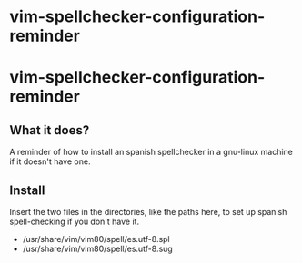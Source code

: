 <!---  -->
<!---       dP                dP       dP                                                          dP          -->
<!---       88                88       88                                                          88          -->
<!---       88d888b. .d8888b. 88d888b. 88d888b. .d8888b. .d8888b. .d8888b. .d8888b. .d8888b. .d888b88 .d8888b. -->
<!---       88'  `88 88'  `88 88'  `88 88'  `88 88ooood8 Y8ooooo. 88'  `"" 88'  `"" 88'  `88 88'  `88 88ooood8 -->
<!---       88    88 88.  .88 88.  .88 88.  .88 88.  ...       88 88.  ... 88.  ... 88.  .88 88.  .88 88.  ... -->
<!---       dP    dP `88888P' 88Y8888' 88Y8888' `88888P' `88888P' `88888P' `88888P' `88888P' `88888P8 `88888P' -->
<!---                                                                                                    -->
<!---                                                                                             -->
<!---                                   i8@@8Li.                t@8000                                   -->
<!---                                 .GitL:::GGGC;             G8ifGt80LtL11,.                          -->
<!---                                  C,Li;i8i;Ci:ti  i11i:;i::i00ii;;ifffi;;f@8                        -->
<!---                                  ,L;0L88iCf;L01f.   ,;  ifG0101f0t:;:;;;1GC                        -->
<!---                                    t@80CL0LfC,    ,1i :;ii CGti1;G8fi::fCiL:                       -->
<!---                                      L0C11tGf;      ,1;   L .;:.         Lii                       -->
<!---                                      ,i0fLGt;f1.    t:                    1.                       -->
<!---                                    ;0C8Li;t88L;:,,i  :t,          :1 .,  .t                        -->
<!---                                  18i;i;1fC8tL,      .             ,  1. :L                         -->
<!---                                1C:;G8Gf;f;             ::::      ;LG0t. iLG0CCi                    -->
<!---            ..t0fC0tGt,       iC:ifCGCt:             ;,    ;L  i G1G0C11CLCL1C88CGti                -->
<!---          ,Li;G01f01C::GC.   C8G1;:;:;              t           ii8@@@@@C  ;G81iGfitCtt1tf:         -->
<!---        .CiGtL,      :0:;8: Gi:i08@8.           ..                .ifft,       iL:.       .1        -->
<!---       .0CLfi          Ct;;08Cffti1.          .,                                f.  i   it:         -->
<!---       t1i:L            0GLf:::;;;i          ;.                                 i  :.  ;   ::       -->
<!---       0@@@;            ,iGt:::;:1          f                                    ;; ,i  i1ti        -->
<!---       C@@@.             18888@@8C         .f     :t11:                               t. i          -->
<!---       .8@0               G;:::;C8f      :;.L   ,i   , f                                            -->
<!---                          ff:C8L;;;: t81,:8::f..f    @1 1                                           -->
<!---                          G0i:::i8L10@8,,ff,f0L0. t@,.f.1                                           -->
<!---                           C1:18L:i8;88,:Lf8t:f:   : Lt:.                                           -->
<!---                           ,80C:::8t:L8f:G@G,:L   ,@8  i   ;i.                                      -->
<!---                            ,8:::t8i::C8C1@8CfG   f@G i ;;    ;1                                    -->
<!---                              tC:t8f::,;C8C1L0f     .G1f..1 G@,1                                    -->
<!---                                i0t01::::::f01,f1,iG0;1  Gf    1                                    -->
<!---                                   :tC00Lt:.      ;G,       8L1.           -->
<!---                          .LG:;                    f.  f@@1  t.            -->
<!---                      ,;.0ttC::::                   L   :t: ,:             -->
<!---                 i;ftttttttt8:::;                    .L.  :1.              -->
<!---             .:Gtttttfttttttttf;::;                                        -->
<!---         i8tttttft::Cttttttttt;::::                                        -->
<!---         tttC,.;;:::::fttttttttt::::;                                      -->
<!---       ,::1Lt8;:::::::tttttttttt;:::f                                      -->
<!---     8:0tttttttG;::::::;tttttttttt:::;                                     -->
<!---   CtfttttttttttG::::::::tttttttttt:::i                                    -->
<!---   ttttttttttttttt:::::::;tttttttttC:::                                    -->
<!---    Gtttttttttttttt:::::::Gtttttttttf::t                                   -->
<!---    .ttttttttttttttt:L.Cii;tttttttttL;f1                                   -->
<!---     Lttttttttttttttfift,8ttttttttff            -->
<!---      Gttttttttttttt0fttttttttt,                -->
<!---       tttttttt1GGttCtLtG8G                     -->
<!---        .1ft.i,.  t18i           GGGf;;;:::::;::i;:;C  -->
<!---                t          .ifi:::;:;1fft11if;L11LLf1itC8fi   -->
<!---                   ;  C8LttttCCLttttttttG1ft1f        -->
<!---                   :         t                             -->
<!---                  ;         ;                 Template-name    vim-spellchecker-configuration-reminder		 -->
<!---                 L        t                 -->
<!---               C       t                      	    Author	 Lucas_C/llucbrell/hobbescode         -->
<!---                 8    C                       -->
<!---                 ;Ct                          	    License    	GNU-license        -->
<!---  -->
<!---  -->

# vim-spellchecker-configuration-reminder 



# vim-spellchecker-configuration-reminder 

## What it does?

A reminder of how to install an spanish spellchecker in a gnu-linux machine if it doesn't have one.

## Install

Insert the two files in the directories, like the paths here, to set up spanish spell-checking if you don't have it. 

* /usr/share/vim/vim80/spell/es.utf-8.spl
* /usr/share/vim/vim80/spell/es.utf-8.sug
